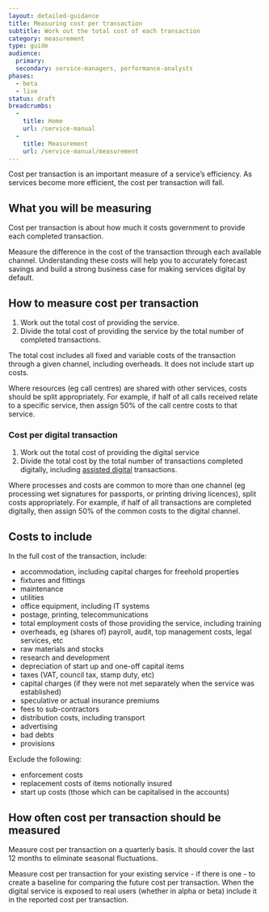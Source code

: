 ```yaml
---
layout: detailed-guidance
title: Measuring cost per transaction
subtitle: Work out the total cost of each transaction
category: measurement
type: guide
audience: 
  primary:
  secondary: service-managers, performance-analysts
phases:
  - beta
  - live
status: draft
breadcrumbs:
  -
    title: Home
    url: /service-manual
  -
    title: Measurement
    url: /service-manual/measurement
---
```


Cost per transaction is an important measure of a service’s efficiency. As services become more efficient, the cost per transaction will fall.

## What you will be measuring

Cost per transaction is about how much it costs government to provide each completed transaction.

Measure the difference in the cost of the transaction through each available channel. Understanding these costs will help you to accurately forecast savings and build a strong business case for making services digital by default.

## How to measure cost per transaction

1.    Work out the total cost of providing the service.
2.    Divide the total cost of providing the service by the total number of completed transactions.

The total cost includes all fixed and variable costs of the transaction through a given channel, including overheads. It does not include start up costs.

Where resources (eg call centres) are shared with other services, costs should be split appropriately. For example, if half of all calls received relate to a specific service, then assign 50% of the call centre costs to that service.

### Cost per digital transaction

1.    Work out the total cost of providing the digital service
2.    Divide the total cost by the total number of transactions completed digitally, including [assisted digital](/service-manual/assisted-digital) transactions.

Where processes and costs are common to more than one channel (eg processing wet signatures for passports, or printing driving licences), split costs appropriately. For example, if half of all transactions are completed digitally, then assign 50% of the common costs to the digital channel.

## Costs to include

In the full cost of the transaction, include:

* accommodation, including capital charges for freehold properties
* fixtures and fittings
* maintenance
* utilities
* office equipment, including IT systems
* postage, printing, telecommunications
* total employment costs of those providing the service, including training
* overheads, eg (shares of) payroll, audit, top management costs, legal services, etc
* raw materials and stocks
* research and development
* depreciation of start up and one-off capital items
* taxes (VAT, council tax, stamp duty, etc)
* capital charges (if they were not met separately when the service was established)
* speculative or actual insurance premiums
* fees to sub-contractors
* distribution costs, including transport
* advertising
* bad debts
* provisions

Exclude the following:

* enforcement costs
* replacement costs of items notionally insured
* start up costs (those which can be capitalised in the accounts)

## How often cost per transaction should be measured

Measure cost per transaction on a quarterly basis. It should cover the last 12 months to eliminate seasonal fluctuations.

Measure cost per transaction for your existing service - if there is one - to create a baseline for comparing the future cost per transaction. When the digital service is exposed to real users (whether in alpha or beta) include it in the reported cost per transaction.